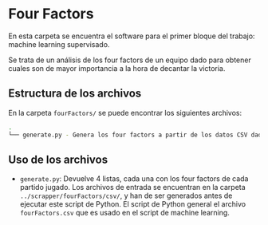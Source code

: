 # Four Factors

En esta carpeta se encuentra el software para el primer bloque del trabajo: machine learning supervisado. 

Se trata de un análisis de los four factors de un equipo dado para obtener cuales son de mayor importancia a la hora de decantar la victoria.

## Estructura de los archivos

En la carpeta `fourFactors/` se puede encontrar los siguientes archivos:

```bash
.
└── generate.py - Genera los four factors a partir de los datos CSV dados
```

## Uso de los archivos

- `generate.py`: Devuelve 4 listas, cada una con los four factors de cada partido jugado. Los archivos de entrada se encuentran en la carpeta `../scrapper/fourFactors/csv/`, y han de ser generados antes de ejecutar este script de Python. El script de Python general el archivo `fourFactors.csv` que es usado en el script de machine learning.
